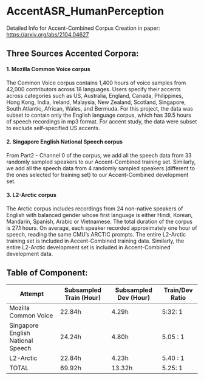# AccentASR_HumanPerception

Detailed Info for Accent-Combined Corpus Creation in paper: https://arxiv.org/abs/2104.04627


## Three Sources Accented Corpora:

#### 1. Mozilla Common Voice corpus

The Common Voice corpus contains 1,400 hours of voice samples from 42,000 contributors across 18 languages. Users specify their accents across categories such as US, Australia, England, Canada, Philippines, Hong Kong, India, Ireland, Malaysia, New Zealand, Scotland, Singapore, South Atlantic, African, Wales, and Bermuda. For this project, the data was subset to contain only the English language corpus, which has 39.5 hours of speech recordings in mp3 format. For accent study, the data were subset to exclude self-specified US accents.


#### 2. Singapore English National Speech corpus

From Part2 - Channel 0 of the corpus, we add all the speech data from 33 randomly sampled speakers to our Accent-Combined training set. Similarly, we add all the speech data from 4 randomly sampled speakers (different to the ones selected for training set) to our Accent-Combined development set.


#### 3. L2-Arctic corpus

The Arctic corpus includes recordings from 24 non-native speakers of English with balanced gender whose first language is either Hindi, Korean, Mandarin, Spanish, Arabic or Vietnamese. The total duration of the corpus is 27.1 hours. On average, each speaker recorded approximately one hour of speech, reading the same CMU’s ARCTIC prompts. The entire L2-Arctic training set is included in Accent-Combined training data. Similarly, the entire L2-Arctic development set is included in Accent-Combined development data.

## Table of Component:

| Attempt | Subsampled Train (Hour)| Subsampled Dev (Hour) | Train/Dev Ratio|
| -------------| ------------- | ------------- | ------------- |
| Mozilla Common Voice | 22.84h  | 4.29h  | 5:32: 1  |
| Singapore English National Speech | 24.24h  | 4.80h  | 5.05 : 1  |
| L2-Arctic | 22.84h  | 4.23h  | 5.40 : 1  |
| TOTAL | 69.92h  | 13.32h  | 5.25: 1  |
